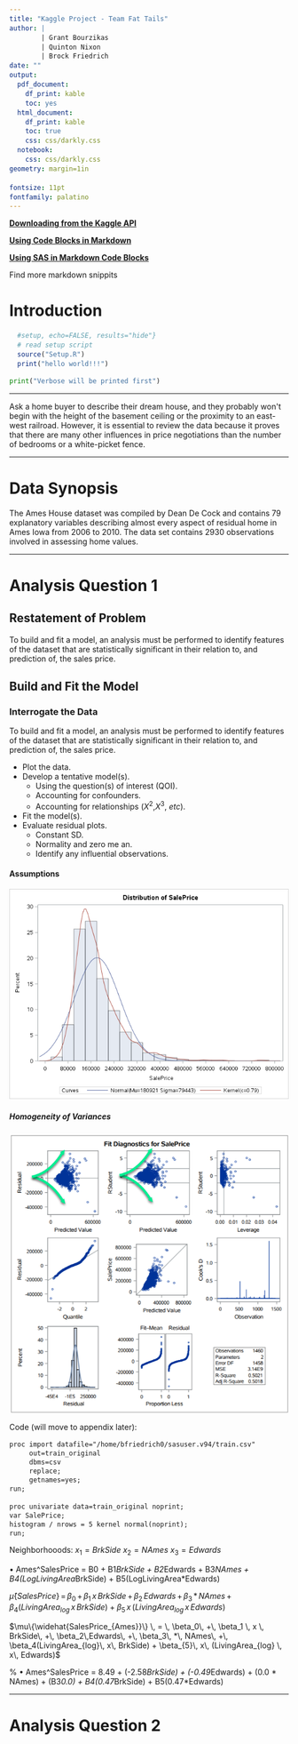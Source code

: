 ```yaml
---
title: "Kaggle Project - Team Fat Tails"
author: | 
        | Grant Bourzikas
        | Quinton Nixon
        | Brock Friedrich
date: ""
output:
  pdf_document:
    df_print: kable
    toc: yes
  html_document:
    df_print: kable
    toc: true
    css: css/darkly.css
  notebook:
    css: css/darkly.css
geometry: margin=1in

fontsize: 11pt
fontfamily: palatino
---
```




 <!-- <link rel="stylesheet" type="text/css" href="file:://C:\Repositories\Statistics-Team-Fat-Tails\css\bootstrap.min.css"> -->


**[Downloading from the Kaggle API](C:\Repositories\Statistics-Team-Fat-Tails\kaggle-download.md)**

**[Using Code Blocks in Markdown](https://github.com/shd101wyy/markdown-preview-enhanced/blob/master/docs/code-chunk.md)**

**[Using SAS in Markdown Code Blocks](C:\Repositories\Statistics-Team-Fat-Tails\sasmd.Rmd)**




Find more markdown snippits


# Introduction

```r {cmd = true}
  #setup, echo=FALSE, results="hide"}
  # read setup script
  source("Setup.R")
  print("hello world!!!")
```

```python {cmd = true}
print("Verbose will be printed first")
```

--------------------------------------------------------------------------------------------------------------

Ask a home buyer to describe their dream house, and they probably won't begin with the height of the basement ceiling or the proximity to an east-west railroad.   However, it is essential to review the data because it proves that there are many other influences in price negotiations than the number of bedrooms or a white-picket fence.



--------------------------------------------------------------------------------------------------------------

# Data Synopsis

The Ames House dataset was compiled by Dean De Cock and contains 79 explanatory variables describing almost every aspect of residual home in Ames Iowa from 2006 to 2010. The data set contains 2930 observations involved in assessing home values.

--------------------------------------------------------------------------------------------------------------

# Analysis Question 1


<!-- 
1)	ANALYSIS 1: Assume that Century 21 Ames (a real estate company) in Ames, Iowa has commissioned you to answer a very important question with respect to their business.  Century 21 Ames only sells houses in the NAmes, Edwards and BrkSide neighborhoods and would like to simply get an estimate of how the SalePrice of the house is related to the square footage of the living area of the house (GrLIvArea) and if the SalesPrice (and its relationship to square footage) depends on which neighborhood the house is located in. Build and fit a model that will answer this question, keeping in mind that realtors prefer to talk about living area in increments of 100 sq. ft. Provide your client with the estimate (or estimates if it varies by neighborhood) as well as confidence intervals for any estimate(s) you provide. It turns out that Century 21’s leadership team has a member that has some statistical background. Therefore, make sure and provide evidence that the model assumptions are met and that any suspicious observations (outliers / influential observations) have been identified and addressed. Finally, of course, provide your client with a well written conclusion that quantifies the relationship between living area and sale price with respect to these three neighborhoods. Remember that the company is only concerned with the three neighborhoods they sell in.  

Neighborhoods:
field_name : full_name
NAmes =	North Ames
Edwards =	Edwards
BrkSide =	Brookside
-->

## Restatement of Problem

<!-- 
a.	EstimateL SalePrice relation to Square Footage. Are they related? Does the strength of relationship vary by neighborhood??
  i.	Address assumptions
  ii.	Provide an estimate and confidence interval
  iii.	Address suspicious observations
  iv.	Conclusion reported in increments of 100 sq.ft.
-->

To build and fit a model, an analysis must be performed to identify features of the dataset that are statistically significant in their relation to, and prediction of, the sales price.

## Build and Fit the Model

### Interrogate the Data

To build and fit a model, an analysis must be performed to identify features of the dataset that are statistically significant in their relation to, and prediction of, the sales price.


- Plot the data.
- Develop a tentative model(s).
    - Using the question(s) of interest (QOI).
    - Accounting for confounders.
    - Accounting for relationships ($X^2$,$X^3$, $etc$).
- Fit the model(s).
- Evaluate residual plots.
    - Constant SD.
    - Normality and zero me an.
    - Identify any influential observations.


#### Assumptions

![train_original_histogram_salesprice](Figs/train_original_histogram_salesprice.png)

##### Homogeneity of Variances

![train_original_histogram_salesprice](Figs/train_original_diagnostics.png)

<!-- C:\Repositories\Statistics-Team-Fat-Tails\Figs\train_original_histogram.png -->

<!-- TODO: Finish porting aquations -->

<!-- TODO: Make Plots! -->

Code (will move to appendix later):

```sashtml  {cmd="C:/Program Files/SASHome/SASFoundation/9.4/sas.exe"}
proc import datafile="/home/bfriedrich0/sasuser.v94/train.csv"
     out=train_original
     dbms=csv
     replace;
     getnames=yes;
run;

proc univariate data=train_original noprint;
var SalePrice;
histogram / nrows = 5 kernel normal(noprint);
run;

```


Neighborhooods:
$x_1 = BrkSide$
$x_2 = NAmes$
$x_3 = Edwards$

•	Ames^SalesPrice = B0 + B1*BrkSide + B2*Edwards + B3*NAmes + B4(LogLivingArea*BrkSide) + B5(LogLivingArea*Edwards)

$\hat\mu \{ {SalesPrice} \} \, = \, \beta_0\, +\, \beta_1 \, x \, BrkSide\, +\, \beta_2\,Edwards\, +\, \beta_3\, *\, NAmes\, +\, \beta_4(LivingArea_{log}\, x\, BrkSide) + \beta_{5}\, x\, (LivingArea_{log} \, x\, Edwards)$


$\mu\{\widehat{SalesPrice_{Ames}}\} \, = \, \beta_0\, +\, \beta_1 \, x \, BrkSide\, +\, \beta_2\,Edwards\, +\, \beta_3\, *\, NAmes\, +\, \beta_4(LivingArea_{log}\, x\, BrkSide) + \beta_{5}\, x\, (LivingArea_{log} \, x\, Edwards)$


% •	Ames^SalesPrice = 8.49 + (-2.58*BrkSide) + (-0.49*Edwards)  + (0.0 * NAmes) + (B3*0.0) + B4(0.47*BrkSide) + B5(0.47*Edwards)

<!--
Potential Objectives:
-  ~~Adjusting for a large set of explanatory variables.~~ - NO
-  ~~Fishing for an explanation.~~ - NO
-  Prediction - YES
-->

<!--
Are we attempting to predict the mean or a single value?
-  Mean - YES
-  ~~Specific Value~~ - NO
-->




--------------------------------------------------------------------------------------------------------------

# Analysis Question 2

<!-- 
2)	ANALYSIS 2: Build the most predictive model for sales prices of homes in all of Ames Iowa.  This includes all neighborhoods. Your group is limited to only the techniques we have learned in 6371 (no random forests or other methods we have not yet covered).  Specifically, you should produce 4 models: one from forward selection, one from backwards elimination, one from stepwise selection, and one that you build custom.  The custom model could be one of the three preceding models or one that you build by adding or subtracting variables at your will.  Generate an adjusted R2, CV Press and Kaggle Score for each of these models and clearly describe which model you feel is the best in terms of being able to predict future sale prices of homes in Ames, Iowa.  In your paper, please include a table similar to the one below.  The group with the lowest public Kaggle score will receive an extra 3 bonus points on the final exam!   -->
<!-- Quick note on Kaggle completion:  We only have one course under our belts so far (almost), but you can compete in this competition with the tools you have now (top 40th percentile or better!). After your next course (6372), you will really be able to do well (top 25th percentile or better!). With these skills as well as the skills you pick up in Data Mining and Quantifying the World, you will be able to compete with anyone!	 
-->

